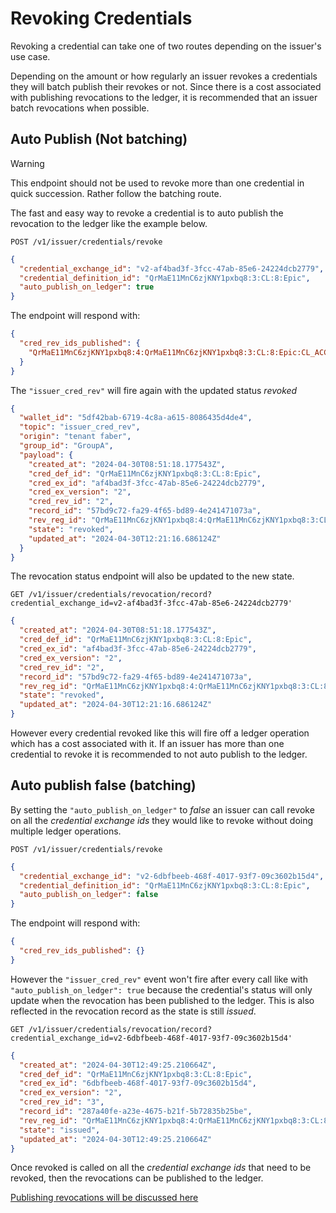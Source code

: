 # Revoking Credentials

Revoking a credential can take one of two routes depending on the issuer's use
case.

Depending on the amount or how regularly an issuer revokes a credentials they
will batch publish their revokes or not.
Since there is a cost associated with publishing revocations to the ledger,
it is recommended that an issuer batch revocations when possible.

## Auto Publish (Not batching)

> [!WARNING]
> This endpoint should not be used to revoke more than one credential in quick
> succession. Rather follow the batching route.

The fast and easy way to revoke a credential is to auto publish the revocation
to the ledger like the example below.

```http
POST /v1/issuer/credentials/revoke
```

```json
{
  "credential_exchange_id": "v2-af4bad3f-3fcc-47ab-85e6-24224dcb2779",
  "credential_definition_id": "QrMaE11MnC6zjKNY1pxbq8:3:CL:8:Epic",
  "auto_publish_on_ledger": true
}
```

The endpoint will respond with:

```json
{
  "cred_rev_ids_published": {
    "QrMaE11MnC6zjKNY1pxbq8:4:QrMaE11MnC6zjKNY1pxbq8:3:CL:8:Epic:CL_ACCUM:53462552-d716-4b0b-8b5c-914a3574d2c4": [2]
  }
}
```

The `"issuer_cred_rev"` will fire again with the updated status _revoked_

```json
{
  "wallet_id": "5df42bab-6719-4c8a-a615-8086435d4de4",
  "topic": "issuer_cred_rev",
  "origin": "tenant faber",
  "group_id": "GroupA",
  "payload": {
    "created_at": "2024-04-30T08:51:18.177543Z",
    "cred_def_id": "QrMaE11MnC6zjKNY1pxbq8:3:CL:8:Epic",
    "cred_ex_id": "af4bad3f-3fcc-47ab-85e6-24224dcb2779",
    "cred_ex_version": "2",
    "cred_rev_id": "2",
    "record_id": "57bd9c72-fa29-4f65-bd89-4e241471073a",
    "rev_reg_id": "QrMaE11MnC6zjKNY1pxbq8:4:QrMaE11MnC6zjKNY1pxbq8:3:CL:8:Epic:CL_ACCUM:53462552-d716-4b0b-8b5c-914a3574d2c4",
    "state": "revoked",
    "updated_at": "2024-04-30T12:21:16.686124Z"
  }
}
```

The revocation status endpoint will also be updated to the new state.

```http
GET /v1/issuer/credentials/revocation/record?credential_exchange_id=v2-af4bad3f-3fcc-47ab-85e6-24224dcb2779'
```

```json
{
  "created_at": "2024-04-30T08:51:18.177543Z",
  "cred_def_id": "QrMaE11MnC6zjKNY1pxbq8:3:CL:8:Epic",
  "cred_ex_id": "af4bad3f-3fcc-47ab-85e6-24224dcb2779",
  "cred_ex_version": "2",
  "cred_rev_id": "2",
  "record_id": "57bd9c72-fa29-4f65-bd89-4e241471073a",
  "rev_reg_id": "QrMaE11MnC6zjKNY1pxbq8:4:QrMaE11MnC6zjKNY1pxbq8:3:CL:8:Epic:CL_ACCUM:53462552-d716-4b0b-8b5c-914a3574d2c4",
  "state": "revoked",
  "updated_at": "2024-04-30T12:21:16.686124Z"
}
```

However every credential revoked like this will fire off a ledger operation
which has a cost associated with it.
If an issuer has more than one credential to revoke it is recommended to not
auto publish to the ledger.

## Auto publish false (batching)

By setting the `"auto_publish_on_ledger"` to _false_ an issuer can call
revoke on all the _credential exchange ids_ they would like to revoke without
doing multiple ledger operations.

```http
POST /v1/issuer/credentials/revoke
```

```json
{
  "credential_exchange_id": "v2-6dbfbeeb-468f-4017-93f7-09c3602b15d4",
  "credential_definition_id": "QrMaE11MnC6zjKNY1pxbq8:3:CL:8:Epic",
  "auto_publish_on_ledger": false
}
```

The endpoint will respond with:

```json
{
  "cred_rev_ids_published": {}
}
```

However the `"issuer_cred_rev"` event won't fire after every call like with
`"auto_publish_on_ledger": true` because the credential's status will only
update when the revocation has been published to the ledger.
This is also reflected in the revocation record as the state is still _issued_.

```http
GET /v1/issuer/credentials/revocation/record?credential_exchange_id=v2-6dbfbeeb-468f-4017-93f7-09c3602b15d4'
```

```json
{
  "created_at": "2024-04-30T12:49:25.210664Z",
  "cred_def_id": "QrMaE11MnC6zjKNY1pxbq8:3:CL:8:Epic",
  "cred_ex_id": "6dbfbeeb-468f-4017-93f7-09c3602b15d4",
  "cred_ex_version": "2",
  "cred_rev_id": "3",
  "record_id": "287a40fe-a23e-4675-b21f-5b72835b25be",
  "rev_reg_id": "QrMaE11MnC6zjKNY1pxbq8:4:QrMaE11MnC6zjKNY1pxbq8:3:CL:8:Epic:CL_ACCUM:53462552-d716-4b0b-8b5c-914a3574d2c4",
  "state": "issued",
  "updated_at": "2024-04-30T12:49:25.210664Z"
}
```

Once revoked is called on all the _credential exchange ids_ that need to be
revoked, then the revocations can be published to the ledger.

[Publishing revocations will be discussed here](./4.%20Publish%20Revocations.md)
